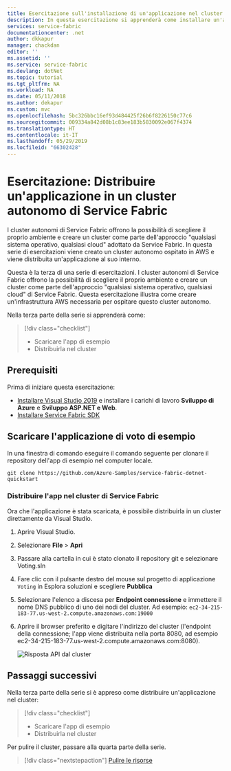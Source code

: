 ```yaml
---
title: Esercitazione sull'installazione di un'applicazione nel cluster autonomo di Service Fabric - Azure Service Fabric | Microsoft Docs
description: In questa esercitazione si apprenderà come installare un'applicazione in un cluster autonomo di Service Fabric.
services: service-fabric
documentationcenter: .net
author: dkkapur
manager: chackdan
editor: ''
ms.assetid: ''
ms.service: service-fabric
ms.devlang: dotNet
ms.topic: tutorial
ms.tgt_pltfrm: NA
ms.workload: NA
ms.date: 05/11/2018
ms.author: dekapur
ms.custom: mvc
ms.openlocfilehash: 5bc326bbc16ef93d484425f26b6f8226150c77c6
ms.sourcegitcommit: 009334a842d08b1c83ee183b5830092e067f4374
ms.translationtype: HT
ms.contentlocale: it-IT
ms.lasthandoff: 05/29/2019
ms.locfileid: "66302428"
---
```

# <a name="tutorial-deploy-an-application-on-your-service-fabric-standalone-cluster"></a>Esercitazione: Distribuire un'applicazione in un cluster autonomo di Service Fabric

I cluster autonomi di Service Fabric offrono la possibilità di scegliere il proprio ambiente e creare un cluster come parte dell'approccio "qualsiasi sistema operativo, qualsiasi cloud" adottato da Service Fabric. In questa serie di esercitazioni viene creato un cluster autonomo ospitato in AWS e viene distribuita un'applicazione al suo interno.

Questa è la terza di una serie di esercitazioni.  I cluster autonomi di Service Fabric offrono la possibilità di scegliere il proprio ambiente e creare un cluster come parte dell'approccio "qualsiasi sistema operativo, qualsiasi cloud" di Service Fabric. Questa esercitazione illustra come creare un'infrastruttura AWS necessaria per ospitare questo cluster autonomo.

Nella terza parte della serie si apprenderà come:

> [!div class="checklist"]
> * Scaricare l'app di esempio
> * Distribuirla nel cluster

## <a name="prerequisites"></a>Prerequisiti

Prima di iniziare questa esercitazione:

* [Installare Visual Studio 2019](https://www.visualstudio.com/) e installare i carichi di lavoro **Sviluppo di Azure** e **Sviluppo ASP.NET e Web**.
* [Installare Service Fabric SDK](service-fabric-get-started.md)

## <a name="download-the-voting-sample-application"></a>Scaricare l'applicazione di voto di esempio

In una finestra di comando eseguire il comando seguente per clonare il repository dell'app di esempio nel computer locale.

```
git clone https://github.com/Azure-Samples/service-fabric-dotnet-quickstart
```

### <a name="deploy-the-app-to-the-service-fabric-cluster"></a>Distribuire l'app nel cluster di Service Fabric

Ora che l'applicazione è stata scaricata, è possibile distribuirla in un cluster direttamente da Visual Studio.

1. Aprire Visual Studio.

2. Selezionare **File** > **Apri**

3. Passare alla cartella in cui è stato clonato il repository git e selezionare Voting.sln

4. Fare clic con il pulsante destro del mouse sul progetto di applicazione `Voting` in Esplora soluzioni e scegliere **Pubblica**

5. Selezionare l'elenco a discesa per **Endpoint connessione** e immettere il nome DNS pubblico di uno dei nodi del cluster.  Ad esempio: `ec2-34-215-183-77.us-west-2.compute.amazonaws.com:19000`

6. Aprire il browser preferito e digitare l'indirizzo del cluster (l'endpoint della connessione; l'app viene distribuita nella porta 8080, ad esempio ec2-34-215-183-77.us-west-2.compute.amazonaws.com:8080).

    ![Risposta API dal cluster](./media/service-fabric-tutorial-standalone-cluster/deployed-app.png)

## <a name="next-steps"></a>Passaggi successivi

Nella terza parte della serie si è appreso come distribuire un'applicazione nel cluster:

> [!div class="checklist"]
> * Scaricare l'app di esempio
> * Distribuirla nel cluster

Per pulire il cluster, passare alla quarta parte della serie.

> [!div class="nextstepaction"]
> [Pulire le risorse](service-fabric-tutorial-standalone-clean-up.md)